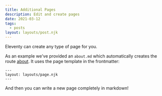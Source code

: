 ```yaml
---
title: Additional Pages
description: Edit and create pages
date: 2021-03-12
tags:
  - posts
layout: layouts/post.njk
---
```


Eleventy can create any type of page for you. 

As an example we've provided an `about.md` which automatically creates the route [about](/about). It uses the page template in the frontmatter:
```
---
layout: layouts/page.njk
---
```

And then you can write a new page completely in markdown!